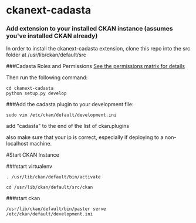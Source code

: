 # ckanext-cadasta

### Add extension to your installed CKAN instance (assumes you've installed CKAN already)
In order to install the ckanext-cadasta extension, clone this repo into the src folder at /usr/lib/ckan/default/src

###Cadasta Roles and Permissions
[See the permissions matrix for details](Permissions.md)

Then run the following command:
```
cd ckanext-cadasta
python setup.py develop
```

###Add the cadasta plugin to your development file:
```
sudo vim /etc/ckan/default/development.ini
```
add "cadasta" to the end of the list of ckan.plugins

also make sure that your ip is correct, especially if deploying to a non-localhost machine.

#Start CKAN Instance

###start virtualenv 

    . /usr/lib/ckan/default/bin/activate
    
    cd /usr/lib/ckan/default/src/ckan
    
###start ckan

    /usr/lib/ckan/default/bin/paster serve /etc/ckan/default/development.ini
